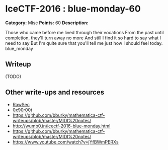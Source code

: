 # IceCTF-2016 : blue-monday-60

**Category:** Misc
**Points:** 60
**Description:**

Those who came before me lived through their vocations From the past until completion, they'll turn away no more And still I find it so hard to say what I need to say But I'm quite sure that you'll tell me just how I should feel today. blue_monday

## Writeup

(TODO)

## Other write-ups and resources

* [RawSec](https://rawsec.ml/en/IceCTF-60-Blue-Monday-Misc/)
* [0x90r00t](https://0x90r00t.com/2016/08/26/icectf-2016-misc-60-blue-monday-write-up/)
* https://github.com/bburky/mathematica-ctf-writeups/blob/master/MIDI%20notes/
* http://wumb0.in/icectf-2016-blue-monday.html
* https://github.com/bburky/mathematica-ctf-writeups/blob/master/MIDI%20notes/
* https://www.youtube.com/watch?v=jYfBWmPERXs
